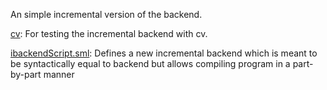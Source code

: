 An simple incremental version of the backend.

[cv](cv):
For testing the incremental backend with cv.

[ibackendScript.sml](ibackendScript.sml):
Defines a new incremental backend which is
meant to be syntactically equal to backend but allows
compiling program in a part-by-part manner
